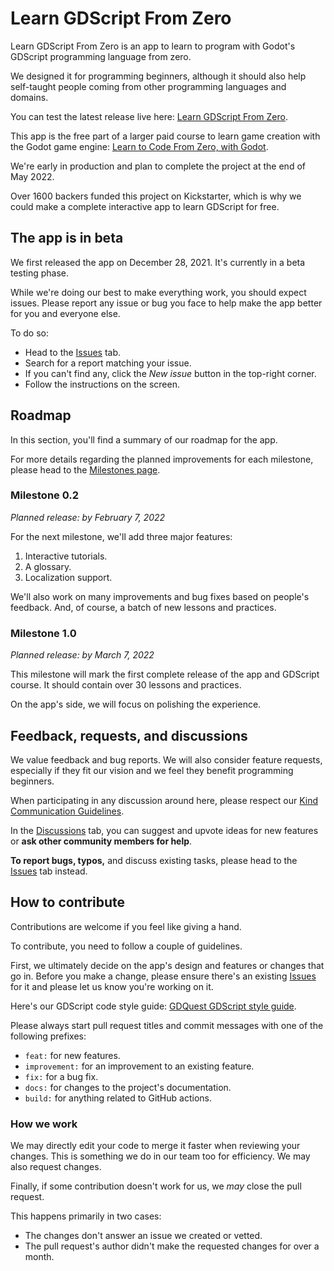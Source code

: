 # Learn GDScript From Zero

Learn GDScript From Zero is an app to learn to program with Godot's GDScript programming language from zero.

We designed it for programming beginners, although it should also help self-taught people coming from other programming languages and domains.

You can test the latest release live here: [Learn GDScript From Zero](https://gdquest.github.io/learn-gdscript/).

This app is the free part of a larger paid course to learn game creation with the Godot game engine: [Learn to Code From Zero, with Godot](https://gdquest.mavenseed.com/courses/learn-to-code-from-zero-with-godot).

We're early in production and plan to complete the project at the end of May 2022.

Over 1600 backers funded this project on Kickstarter, which is why we could make a complete interactive app to learn GDScript for free.

## The app is in beta

We first released the app on December 28, 2021. It's currently in a beta testing phase.

While we're doing our best to make everything work, you should expect issues. Please report any issue or bug you face to help make the app better for you and everyone else.

To do so:

- Head to the [Issues](https://github.com/GDQuest/learn-gdscript/issues) tab.
- Search for a report matching your issue.
- If you can't find any, click the _New issue_ button in the top-right corner.
- Follow the instructions on the screen.

## Roadmap

In this section, you'll find a summary of our roadmap for the app.

For more details regarding the planned improvements for each milestone, please head to the [Milestones page](milestones).

### Milestone 0.2

_Planned release: by February 7, 2022_

For the next milestone, we'll add three major features:

1. Interactive tutorials.
1. A glossary.
1. Localization support.

We'll also work on many improvements and bug fixes based on people's feedback. And, of course, a batch of new lessons and practices.

### Milestone 1.0

_Planned release: by March 7, 2022_

This milestone will mark the first complete release of the app and GDScript course. It should contain over 30 lessons and practices.

On the app's side, we will focus on polishing the experience.

## Feedback, requests, and discussions

We value feedback and bug reports. We will also consider feature requests, especially if they fit our vision and we feel they benefit programming beginners.

When participating in any discussion around here, please respect our [Kind Communication Guidelines](https://www.gdquest.com/docs/guidelines/best-practices/communication/).

In the [Discussions](https://github.com/GDQuest/learn-gdscript/discussions) tab, you can suggest and upvote ideas for new features or **ask other community members for help**.

**To report bugs, typos,** and discuss existing tasks, please head to the [Issues](issues) tab instead.

## How to contribute

Contributions are welcome if you feel like giving a hand.

To contribute, you need to follow a couple of guidelines.

First, we ultimately decide on the app's design and features or changes that go in. Before you make a change, please ensure there's an existing [Issues](https://github.com/GDQuest/learn-gdscript/issues) for it and please let us know you're working on it. 

Here's our GDScript code style guide: [GDQuest GDScript style guide](https://www.gdquest.com/docs/guidelines/best-practices/godot-gdscript/).

Please always start pull request titles and commit messages with one of the following prefixes:

- `feat:` for new features.
- `improvement:` for an improvement to an existing feature.
- `fix:` for a bug fix.
- `docs:` for changes to the project's documentation.
- `build:` for anything related to GitHub actions.

### How we work

We may directly edit your code to merge it faster when reviewing your changes. This is something we do in our team too for efficiency. We may also request changes.

Finally, if some contribution doesn't work for us, we _may_ close the pull request. 

This happens primarily in two cases:

- The changes don't answer an issue we created or vetted.
- The pull request's author didn't make the requested changes for over a month.
